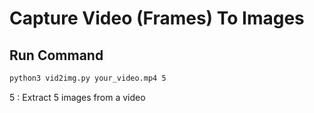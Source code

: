 # Capture Video (Frames) To Images

## Run Command

```sh
python3 vid2img.py your_video.mp4 5
```

5 : Extract 5 images from a video
